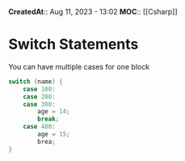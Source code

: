 **CreatedAt**:: Aug 11, 2023 - 13:02
**MOC**:: [[Csharp]]
# Switch Statements

You can have multiple cases for one block
```csharp
switch (name) {
	case 100:
	case 200:
	case 300:
		age = 14;
		break;
	case 400:
		age = 15;
		brea;
}
```